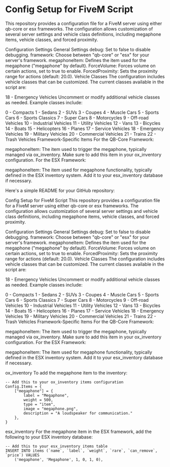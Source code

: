 # Config Setup for FiveM Script
This repository provides a configuration file for a FiveM server using either qb-core or esx frameworks. The configuration allows customization of several server settings and vehicle class definitions, including megaphone items, vehicle classes, and forced proximity.

Configuration Settings
General Settings
debug: Set to false to disable debugging.
framework: Choose between "qb-core" or "esx" for your server's framework.
megaphoneItem: Defines the item used for the megaphone ("megaphone" by default).
ForceVolume: Forces volume on certain actions, set to true to enable.
ForcedProximity: Sets the proximity range for actions (default: 20.0).
Vehicle Classes
The configuration includes vehicle classes that can be customized. The current classes available in the script are:

18 - Emergency Vehicles
Uncomment or modify additional vehicle classes as needed. Example classes include:

0 - Compacts
1 - Sedans
2 - SUVs
3 - Coupes
4 - Muscle Cars
5 - Sports Cars
6 - Sports Classics
7 - Super Cars
8 - Motorcycles
9 - Off-road Vehicles
10 - Industrial Vehicles
11 - Utility Vehicles
12 - Vans
13 - Bicycles
14 - Boats
15 - Helicopters
16 - Planes
17 - Service Vehicles
18 - Emergency Vehicles
19 - Military Vehicles
20 - Commercial Vehicles
21 - Trains
22 - Trash Vehicles
Framework-Specific Items
For the QB-Core Framework:

megaphoneItem: The item used to trigger the megaphone, typically managed via ox_inventory. Make sure to add this item in your ox_inventory configuration.
For the ESX Framework:

megaphoneItem: The item used for megaphone functionality, typically defined in the ESX inventory system. Add it to your esx_inventory database if necessary.


Here's a simple README for your GitHub repository:

Config Setup for FiveM Script
This repository provides a configuration file for a FiveM server using either qb-core or esx frameworks. The configuration allows customization of several server settings and vehicle class definitions, including megaphone items, vehicle classes, and forced proximity.

Configuration Settings
General Settings
debug: Set to false to disable debugging.
framework: Choose between "qb-core" or "esx" for your server's framework.
megaphoneItem: Defines the item used for the megaphone ("megaphone" by default).
ForceVolume: Forces volume on certain actions, set to true to enable.
ForcedProximity: Sets the proximity range for actions (default: 20.0).
Vehicle Classes
The configuration includes vehicle classes that can be customized. The current classes available in the script are:

18 - Emergency Vehicles
Uncomment or modify additional vehicle classes as needed. Example classes include:

0 - Compacts
1 - Sedans
2 - SUVs
3 - Coupes
4 - Muscle Cars
5 - Sports Cars
6 - Sports Classics
7 - Super Cars
8 - Motorcycles
9 - Off-road Vehicles
10 - Industrial Vehicles
11 - Utility Vehicles
12 - Vans
13 - Bicycles
14 - Boats
15 - Helicopters
16 - Planes
17 - Service Vehicles
18 - Emergency Vehicles
19 - Military Vehicles
20 - Commercial Vehicles
21 - Trains
22 - Trash Vehicles
Framework-Specific Items
For the QB-Core Framework:

megaphoneItem: The item used to trigger the megaphone, typically managed via ox_inventory. Make sure to add this item in your ox_inventory configuration.
For the ESX Framework:

megaphoneItem: The item used for megaphone functionality, typically defined in the ESX inventory system. Add it to your esx_inventory database if necessary.

ox_inventory
To add the megaphone item to the inventory:
```
-- Add this to your ox_inventory items configuration
Config.Items = {
    ["megaphone"] = {
        label = "Megaphone",
        weight = 500,
        type = "item",
        image = "megaphone.png",
        description = "A loudspeaker for communication."
    },
}

```
esx_inventory
For the megaphone item in the ESX framework, add the following to your ESX inventory database:
```
-- Add this to your esx_inventory items table
INSERT INTO items (`name`, `label`, `weight`, `rare`, `can_remove`, `price`) VALUES
    ('megaphone', 'Megaphone', 1, 0, 1, 0),
```
